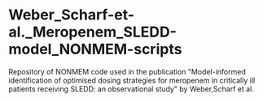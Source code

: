 # Weber_Scharf-et-al._Meropenem_SLEDD-model_NONMEM-scripts
Repository of NONMEM code used in the publication "Model-informed identification of optimised dosing strategies for meropenem in critically ill patients receiving SLEDD: an observational study" by Weber,Scharf et al.
